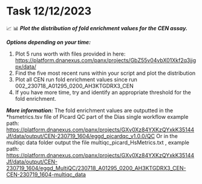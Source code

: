 # Task 12/12/2023

:chart_with_upwards_trend: :bar_chart: ***Plot the distribution of fold enrichment values for the CEN assay.***

***Options depending on your time:***
1. Plot 5 runs worth with files provided in here: https://platform.dnanexus.com/panx/projects/GbZ55v04vbX01Xkf2q3jjgpx/data/
2. Find the five most recent runs within your script and plot the distribution
3. Plot all CEN run fold enrichment values since run
002_230718_A01295_0200_AH3KTGDRX3_CEN
4. If you have more time, try and identify an appropriate threshold for the fold enrichment.

***More information:***
The fold enrichment values are outputted in the *hsmetrics.tsv file of Picard QC part of the Dias single workflow example path: https://platform.dnanexus.com/panx/projects/GXv0Xz84YXKzQYxkK35144Jf/data/output/CEN-230719_1604/eggd_picardqc_v1.0.0/QC
Or in the multiqc data folder output the file multiqc_picard_HsMetrics.txt , example path: https://platform.dnanexus.com/panx/projects/GXv0Xz84YXKzQYxkK35144Jf/data/output/CEN-230719_1604/eggd_MultiQC/230718_A01295_0200_AH3KTGDRX3_CEN-CEN-230719_1604-multiqc_data